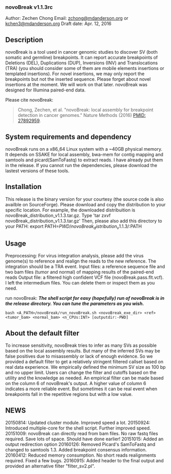 ### novoBreak v1.1.3rc

Author: Zechen Chong
Email: zchong@mdanderson.org or kchen3@mdanderson.org
Draft date: Apr. 12, 2016

## Description

novoBreak is a tool used in cancer genomic studies to discover SV (both somatic and germline)
breakpoints. It can report accurate breakpoints of Deletions (DEL), Duplications (DUP), Inversions (INV) and
Translocations (TRA) (you should consider some of them are mobile elements insertions or templated
insertions). For novel insertions, we may only report the breakpoints but not the inserted
sequence. Please forget about novel insertions at the moment. We will work on that later. novoBreak
was designed for Illumina paired-end data.

Please cite novoBreak:
> Chong, Zechen, et al. "novoBreak: local assembly for breakpoint detection in cancer genomes." Nature Methods (2016) [PMID: 27892959](https://www.nature.com/nmeth/journal/v14/n1/full/nmeth.4084.html).	


## System requirements and dependency

novoBreak runs on a x86_64 Linux system with a ~40GB physical memory. It depends on SSAKE
for local assembly, bwa-mem for contig mapping and samtools and picard(SamToFastq) to extract
reads. I have already put them in the release. If you cannot run the dependencies, please download
the lastest versions of these tools.

## Installation

This release is the binary version for your courtesy (the source code is also availble on SourceForge). Please download and copy the
distribution to your specific location. For example, the downloaded distribuition is novoBreak_distribution_v1.1.3.tar.gz.
	Type 'tar zxvf novoBreak_distribution_v1.1.3.tar.gz'
Then, please also add this directory to your PATH:
	export PATH=$PWD/novoBreak_distribution_v1.1.3/:$PATH

## Usage

Preprocessing: For virus integration analysis, please add the virus genome(s) to reference and realign the reads to the 
              new reference. The integration should be a TRA event.
Input files: a reference sequence file and two bam files (tumor and normal) of mapping results of
			 the paired-end reads
Output file: a filtered high confident VCF file (novoBreak.pass.flt.vcf). I left the intermedium
             files. You can delete them or inspect them as you need.

run novoBreak:
***The shell script for easy (hopefully) run of novoBreak is in the release directory. You can tune the
parameters as you wish.***
```
bash <A_PATH>/novoBreak/run_novoBreak.sh <novoBreak_exe_dir> <ref> <tumor_bam> <normal_bam> <n_CPUs:INT> [outputdir:-PWD]
```

## About the default filter

To increase sensitivity, novoBreak tries to infer as many SVs as possible based on the local assembly results. But many of the inferred
SVs may be false positives due to misassembly or lack of enough evidence. So we provided a default filter to get a relatively stringent
filtered callset based on real data experience. We empirically defined the minimum SV size as 100 bp and no upper limit. Users can change
the filter and cutoffs based on the utility and the knowledge as needed. An empirical filter can be made based on the column 6 of novoBreak's
output. A higher value of column 6 indicates a more reliable event. But sometimes it can be real event when breakpoints fall in the repetitive
regions but with a low value.

## NEWS

20150814: Updated cluster module. Improved speed a lot. 
20150924: Introduced multiple-core for the shell script. Further improved speed. 
20151009: novoBreak can directly read from bam files. No raw fastq files required. Save lots of space. Should have done earlier!
20151015: Added an output redirection option
20160126: Removed Picard's SamToFastq and changed to samtools 1.3. Added breakpoint consensus information.
20160412: Reduced memory consumption. No short reads realignments required. Fixed a few bugs.
20160915: Added header to the final output and provided an alternative filter "filter_sv2.pl".
